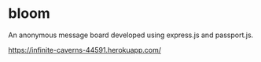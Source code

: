 # bloom
An anonymous message board developed using express.js and passport.js.

https://infinite-caverns-44591.herokuapp.com/
